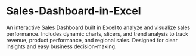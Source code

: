 # Sales-Dashboard-in-Excel
An interactive Sales Dashboard built in Excel to analyze and visualize sales performance. Includes dynamic charts, slicers, and trend analysis to track revenue, product performance, and regional sales. Designed for clear insights and easy business decision-making.
